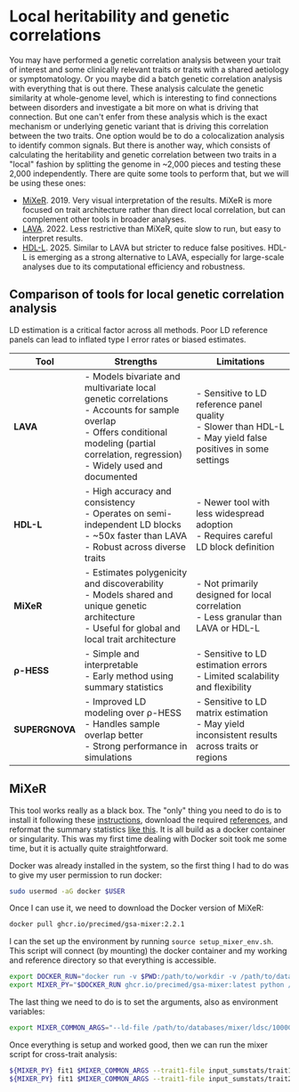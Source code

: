 # Local heritability and genetic correlations

You may have performed a genetic correlation analysis between your trait of interest and some clinically relevant traits or traits with a shared aetiology or symptomatology. Or you maybe did a batch genetic correlation analysis with everything that is out there. These analysis calculate the genetic similarity at whole-genome level, which is interesting to find connections between disorders and investigate a bit more on what is driving that connection. But one can't enfer from these analysis which is the exact mechanism or underlying genetic variant that is driving this correlation between the two traits. One option would be to do a colocalization analysis to identify common signals. But there is another way, which consists of calculating the heritability and genetic correlation between two traits in a "local" fashion by splitting the genome in ~2,000 pieces and testing these 2,000 independently. There are quite some tools to perform that, but we will be using these ones:

- [MiXeR](https://www.nature.com/articles/s41467-019-10310-0). 2019. Very visual interpretation of the results. MiXeR is more focused on trait architecture rather than direct local correlation, but can complement other tools in broader analyses.
- [LAVA](https://www.nature.com/articles/s41588-022-01017-y). 2022. Less restrictive than MiXeR, quite slow to run, but easy to interpret results.
- [HDL-L](https://www.nature.com/articles/s41588-025-02123-3). 2025. Similar to LAVA but stricter to reduce false positives. HDL-L is emerging as a strong alternative to LAVA, especially for large-scale analyses due to its computational efficiency and robustness.

## Comparison of tools for local genetic correlation analysis
LD estimation is a critical factor across all methods. Poor LD reference panels can lead to inflated type I error rates or biased estimates.

| Tool         | Strengths                                                                 | Limitations                                                                 |
|--------------|---------------------------------------------------------------------------|------------------------------------------------------------------------------|
| **LAVA**     | - Models bivariate and multivariate local genetic correlations<br>- Accounts for sample overlap<br>- Offers conditional modeling (partial correlation, regression)<br>- Widely used and documented | - Sensitive to LD reference panel quality<br>- Slower than HDL-L<br>- May yield false positives in some settings |
| **HDL-L**    | - High accuracy and consistency<br>- Operates on semi-independent LD blocks<br>- ~50x faster than LAVA<br>- Robust across diverse traits | - Newer tool with less widespread adoption<br>- Requires careful LD block definition |
| **MiXeR**    | - Estimates polygenicity and discoverability<br>- Models shared and unique genetic architecture<br>- Useful for global and local trait architecture | - Not primarily designed for local correlation<br>- Less granular than LAVA or HDL-L |
| **ρ-HESS**   | - Simple and interpretable<br>- Early method using summary statistics | - Sensitive to LD estimation errors<br>- Limited scalability and flexibility |
| **SUPERGNOVA** | - Improved LD modeling over ρ-HESS<br>- Handles sample overlap better<br>- Strong performance in simulations | - Sensitive to LD matrix estimation<br>- May yield inconsistent results across traits or regions |

## MiXeR
This tool works really as a black box. The "only" thing you need to do is to install it following these [instructions](https://github.com/precimed/mixer?tab=readme-ov-file#install), download the required [references](https://github.com/comorment/mixer/blob/main/README.md), and reformat the summary statistics [like this](https://github.com/precimed/mixer?tab=readme-ov-file#gwas-summary-statistics-format). It is all build as a docker container or singularity. This was my first time dealing with Docker soit took me some time, but it is actually quite straightforward.

Docker was already installed in the system, so the first thing I had to do was to give my user permission to run docker:
``` bash
sudo usermod -aG docker $USER
```
Once I can use it, we need to download the Docker version of MiXeR:
``` bash
docker pull ghcr.io/precimed/gsa-mixer:2.2.1
```
I can the set up the environment by running `source setup_mixer_env.sh`. This script will connect (by mounting) the docker container and my working and reference directory so that everything is accessible. 
``` bash
export DOCKER_RUN="docker run -v $PWD:/path/to/workdir -v /path/to/databases/mixer:/path/to/databases/mixer -w /path/to/workdir"
export MIXER_PY="$DOCKER_RUN ghcr.io/precimed/gsa-mixer:latest python /tools/mixer/precimed/mixer.py"
```
The last thing we need to do is to set the arguments, also as environment variables:
``` bash
export MIXER_COMMON_ARGS="--ld-file /path/to/databases/mixer/ldsc/1000G_EUR_Phase3_plink/1000G.EUR.QC.@.run4.ld --bim-file /path/to/databases/mixer/ldsc/1000G_EUR_Phase3_plink/1000G.EUR.QC.@.bim --threads 16"
```
Once everything is setup and worked good, then we can run the mixer script for cross-trait analysis:
``` bash
${MIXER_PY} fit1 $MIXER_COMMON_ARGS --trait1-file input_sumstats/trait1.mixer.sumstats.gz --out output/trait1.fit
${MIXER_PY} fit1 $MIXER_COMMON_ARGS --trait1-file input_sumstats/trait2.mixer.sumstats.gz --out output/trait2.fit

```

